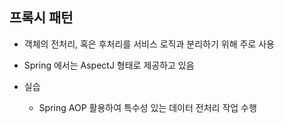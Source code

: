 ## 프록시 패턴

* 객체의 전처리, 혹은 후처리를 서비스 로직과 분리하기 위해 주로 사용
* Spring 에서는 AspectJ 형태로 제공하고 있음

* 실습
  * Spring AOP 활용하여 특수성 있는 데이터 전처리 작업 수행
